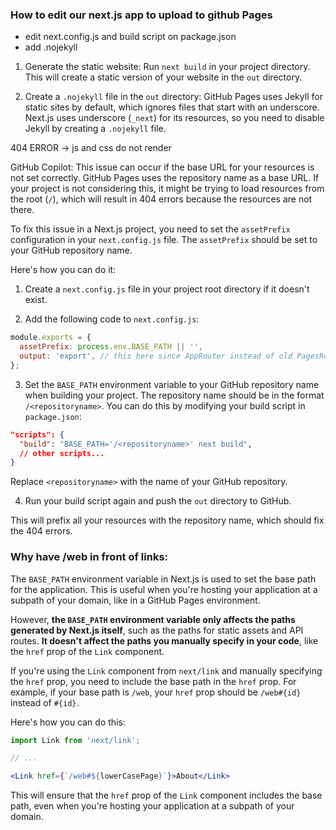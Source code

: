 
### How to edit our next.js app to upload to github Pages

- edit next.config.js and build script on package.json
- add .nojekyll

1. Generate the static website: Run `next build` in your project directory. This will create a static version of your website in the `out` directory.

2. Create a `.nojekyll` file in the `out` directory: GitHub Pages uses Jekyll for static sites by default, which ignores files that start with an underscore. Next.js uses underscore (`_next`) for its resources, so you need to disable Jekyll by creating a `.nojekyll` file.

404 ERROR -> js and css do not render

GitHub Copilot: This issue can occur if the base URL for your resources is not set correctly. GitHub Pages uses the repository name as a base URL. If your project is not considering this, it might be trying to load resources from the root (`/`), which will result in 404 errors because the resources are not there.

To fix this issue in a Next.js project, you need to set the `assetPrefix` configuration in your `next.config.js` file. The `assetPrefix` should be set to your GitHub repository name.

Here's how you can do it:

1. Create a `next.config.js` file in your project root directory if it doesn't exist.

2. Add the following code to `next.config.js`:

```javascript
module.exports = {
  assetPrefix: process.env.BASE_PATH || '',
  output: 'export', // this here since AppRouter instead of old PagesRouter technique - next export in build script
};
```

3. Set the `BASE_PATH` environment variable to your GitHub repository name when building your project. The repository name should be in the format `/<repositoryname>`. You can do this by modifying your build script in `package.json`:

```json
"scripts": {
  "build": "BASE_PATH='/<repositoryname>' next build",
  // other scripts...
}
```

Replace `<repositoryname>` with the name of your GitHub repository.

4. Run your build script again and push the `out` directory to GitHub.

This will prefix all your resources with the repository name, which should fix the 404 errors.


### Why have /web in front of links:

The `BASE_PATH` environment variable in Next.js is used to set the base path for the application. This is useful when you're hosting your application at a subpath of your domain, like in a GitHub Pages environment.

However, **the `BASE_PATH` environment variable only affects the paths generated by Next.js itself**, such as the paths for static assets and API routes. **It doesn't affect the paths you manually specify in your code**, like the `href` prop of the `Link` component.

If you're using the `Link` component from `next/link` and manually specifying the `href` prop, you need to include the base path in the `href` prop. For example, if your base path is `/web`, your `href` prop should be `/web#{id}` instead of `#{id}`.

Here's how you can do this:

```jsx
import Link from 'next/link';

// ...

<Link href={`/web#${lowerCasePage}`}>About</Link>
```

This will ensure that the `href` prop of the `Link` component includes the base path, even when you're hosting your application at a subpath of your domain.